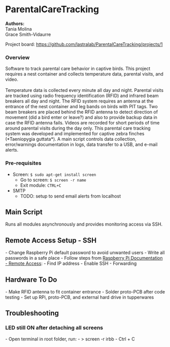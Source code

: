 <h1>ParentalCareTracking</h1>
<b>Authors:</b><br>
Tania Molina<br>
Grace Smith-Vidaurre

Project board: https://github.com/lastralab/ParentalCareTracking/projects/1 <br>
<h3>Overview</h3>
Software to track parental care behavior in captive birds. This project requires a nest container and collects temperature data, parental visits, and video.
<br><br>
Temperature data is collected every minute all day and night. Parental visits are tracked using radio frequency identification (RFID) and infrared beam breakers all day and night. The RFID system requires an antenna at the entrance of the nest container and leg bands on birds with PIT tags. Two beam breakers are placed behind the RFID antenna to detect direction of movement (did a bird enter or leave?) and also to provide backup data in case the RFID antenna fails. Videos are recorded for short periods of time around parental visits during the day only.
This parental care tracking system was developed and implemented for captive zebra finches (*Taeniopygia guttata*). A main script controls data collection, error/warnings documentation in logs, data transfer to a USB, and e-mail alerts.
<h3>Pre-requisites</h3>

- Screen: ```$ sudo apt-get install screen```
  - Go to screen: ````$ screen -r name ````
  - Exit module: ````CTRL+C ````
- SMTP
  - TODO: setup to send email alerts from localhost

<h2>Main Script</h2>
<p>Runs all modules asynchronously and provides monitoring access via SSH.</p>

<h2>Remote Access Setup - SSH</h2>
- Change Raspberry Pi default password to avoid unwanted users
- Write all passwords in a safe place
- Follow steps from <a href="https://www.raspberrypi.com/documentation/computers/remote-access.html">Raspberry Pi Documentation - Remote Access</a>:
  - Find IP address
  - Enable SSH
  - Forwarding

<h2>Hardware To Do</h2>
- Make RFID antenna to fit container entrance
- Solder proto-PCB after code testing
- Set up RPi, proto-PCB, and external hard drive in tupperwares


<h2>Troubleshooting</h2>
<h3>LED still ON after detaching all screens</h3>
- Open terminal in root folder, run:
  - > screen -r irbb
  - Ctrl + C